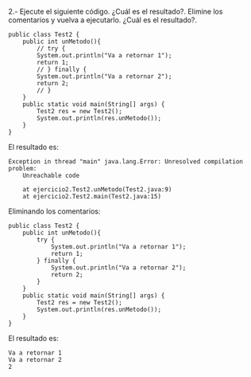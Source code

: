 2.- Ejecute el siguiente código. ¿Cuál es el resultado?. Elimine los comentarios y vuelva a ejecutarlo. ¿Cuál es el resultado?.

```
public class Test2 {
	public int unMetodo(){
		// try {
		System.out.println("Va a retornar 1");
		return 1;
		// } finally {
		System.out.println("Va a retornar 2");
		return 2;
		// }
	}
	public static void main(String[] args) {
		Test2 res = new Test2();
		System.out.println(res.unMetodo());
	}
}
```

El resultado es:

```
Exception in thread "main" java.lang.Error: Unresolved compilation problem: 
	Unreachable code

	at ejercicio2.Test2.unMetodo(Test2.java:9)
	at ejercicio2.Test2.main(Test2.java:15)
```

Eliminando los comentarios:

```
public class Test2 {
	public int unMetodo(){
		try {
			System.out.println("Va a retornar 1");
			return 1;
		} finally {
			System.out.println("Va a retornar 2");
			return 2;
		}
	}
	public static void main(String[] args) {
		Test2 res = new Test2();
		System.out.println(res.unMetodo());
	}
}
```

El resultado es:

```
Va a retornar 1
Va a retornar 2
2
```